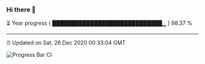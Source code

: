 ### Hi there 👋

⏳ Year progress { █████████████████████████████▁ } 98.37 %

---

⏰ Updated on Sat, 26 Dec 2020 00:33:04 GMT

![Progress Bar CI](https://github.com/liununu/liununu/workflows/Progress%20Bar%20CI/badge.svg)
